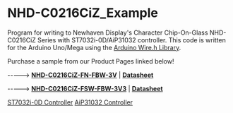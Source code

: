 # NHD-C0216CiZ_Example

Program for writing to Newhaven Display's Character Chip-On-Glass NHD-C0216CiZ Series with ST7032i-0D/AiP31032 controller. 
This code is written for the Arduino Uno/Mega using the [Arduino Wire.h Library](https://www.arduino.cc/reference/en/language/functions/communication/wire/). 


Purchase a sample from our Product Pages linked below!

-----> [**NHD-C0216CiZ-FN-FBW-3V**](https://www.newhavendisplay.com/nhdc0216cizfnfbw3v-p-2301.html)   |   [**Datasheet**](https://www.newhavendisplay.com/specs/NHD-C0216CiZ-FN-FBW-3V.pdf)

-----> [**NHD-C0216CiZ-FSW-FBW-3V3**](https://www.newhavendisplay.com/nhdc0216cizfswfbw3v3-p-2930.html)   |   [**Datasheet**](https://www.newhavendisplay.com/specs/NHD-C0216CiZ-FSW-FBW-3V3.pdf)

[ST7032i-0D Controller](https://www.newhavendisplay.com/app_notes/ST7032.pdf)
[AiP31032 Controller](https://support.newhavendisplay.com/hc/en-us/articles/4414489955351-AiP31032)
